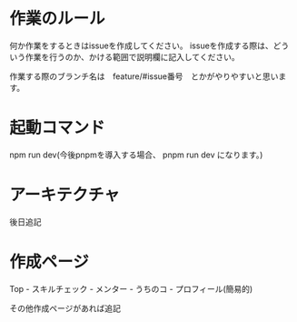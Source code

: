 # 作業のルール

何か作業をするときはissueを作成してください。
issueを作成する際は、どういう作業を行うのか、かける範囲で説明欄に記入してください。

作業する際のブランチ名は　feature/#issue番号　とかがやりやすいと思います。

# 起動コマンド

npm run dev(今後pnpmを導入する場合、 pnpm run dev になります。)

# アーキテクチャ

後日追記

# 作成ページ

Top - スキルチェック
    - メンター
    - うちのコ
    - プロフィール(簡易的)

その他作成ページがあれば追記
